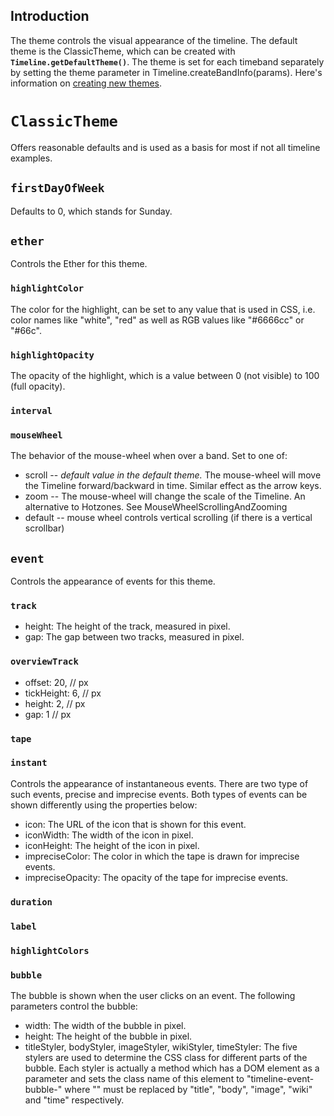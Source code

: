 ## Introduction ##

The theme controls the visual appearance of the timeline. The default theme is the ClassicTheme, which can be created with **`Timeline.getDefaultTheme()`**. The theme is set for each timeband separately by setting the theme parameter in Timeline.createBandInfo(params). Here's information on [creating new themes](Timeline_CreatingNewThemes.md).

# **`ClassicTheme`** #
Offers reasonable defaults and is used as a basis for most if not all timeline examples.

## **`firstDayOfWeek`** ##
Defaults to 0, which stands for Sunday.

## **`ether`** ##
Controls the Ether for this theme.

### **`highlightColor`** ###
The color for the highlight, can be set to any value that is used in CSS, i.e. color names like "white", "red" as well as RGB values like "#6666cc" or "#66c".

### **`highlightOpacity`** ###
The opacity of the highlight, which is a value between 0 (not visible) to 100 (full opacity).

### **`interval`** ###

### **`mouseWheel`** ###
The behavior of the mouse-wheel when over a band. Set to one of:
  * scroll -- _default value in the default theme._ The mouse-wheel will move the Timeline forward/backward in time. Similar effect as the arrow keys.
  * zoom -- The mouse-wheel will change the scale of the Timeline. An alternative to Hotzones. See MouseWheelScrollingAndZooming
  * default -- mouse wheel controls vertical scrolling (if there is a vertical scrollbar)

## **`event`** ##
Controls the appearance of events for this theme.
### **`track`** ###
  * height: The height of the track, measured in pixel.
  * gap: The gap between two tracks, measured in pixel.
### **`overviewTrack`** ###
  * offset:     20,     // px
  * tickHeight: 6,      // px
  * height:     2,      // px
  * gap:        1       // px

### **`tape`** ###
### **`instant`** ###
Controls the appearance of instantaneous events. There are two type of such events, precise and imprecise events. Both types of events can be shown differently using the properties below:
  * icon: The URL of the icon that is shown for this event.
  * iconWidth: The width of the icon in pixel.
  * iconHeight: The height of the icon in pixel.
  * impreciseColor: The color in which the tape is drawn for imprecise events.
  * impreciseOpacity: The opacity of the tape for imprecise events.

### **`duration`** ###
### **`label`** ###
### **`highlightColors`** ###
### **`bubble`** ###
The bubble is shown when the user clicks on an event. The following parameters control the bubble:
  * width: The width of the bubble in pixel.
  * height: The height of the bubble in pixel.
  * titleStyler, bodyStyler, imageStyler, wikiStyler, timeStyler: The five stylers are used to determine the CSS class for different parts of the bubble. Each styler is actually a method which has a DOM element as a parameter and sets the class name of this element to "timeline-event-bubble-<styler name>" where "<styler name>" must be replaced by "title", "body", "image", "wiki" and "time" respectively.